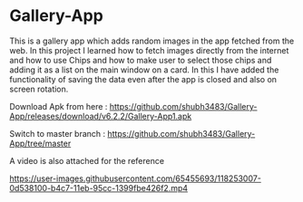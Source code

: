 # Gallery-App

This is a gallery app which adds random images in the app fetched from the web. In this project I learned how to fetch images directly from the internet and how to use Chips and how to make user to select those chips and adding it as a list on the main window on a card. In this I have added the functionality of saving the data even after the app is closed and also on screen rotation.

Download Apk from here : https://github.com/shubh3483/Gallery-App/releases/download/v6.2.2/Gallery-App1.apk

Switch to master branch : https://github.com/shubh3483/Gallery-App/tree/master

A video is also attached for the reference 

https://user-images.githubusercontent.com/65455693/118253007-0d538100-b4c7-11eb-95cc-1399fbe426f2.mp4
